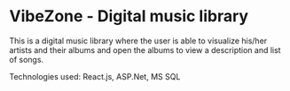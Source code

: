 # VibeZone - Digital music library
This is a digital music library where the user is able to visualize his/her artists and their albums and open the albums to view a description and list of songs.

Technologies used: React.js, ASP.Net, MS SQL
